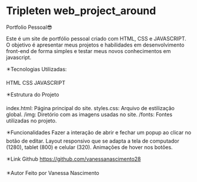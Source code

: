 # Tripleten web_project_around

Portfolio Pessoal😎

Este é um site de portfólio pessoal criado com HTML, CSS e JAVASCRIPT. O objetivo é apresentar meus projetos e habilidades em desenvolvimento front-end de forma simples e testar meus novos conhecimentos em javascript.

✴️Tecnologias Utilizadas:

HTML
CSS
JAVASCRIPT

✴️Estrutura do Projeto

index.html: Página principal do site.
styles.css: Arquivo de estilização global.
/img: Diretório com as imagens usadas no site.
/fonts: Fontes utilizadas no projeto.

✴️Funcionalidades
Fazer a interação de abrir e fechar um popup ao clicar no botão de editar.
Layout responsivo que se adapta a tela de computador (1280), tablet (800) e celular (320).
Animações de hover nos botões.

✴️Link Github
https://github.com/vanessanascimento28

✴️Autor
Feito por Vanessa Nascimento
